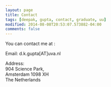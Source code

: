 ```yaml
---
layout: page
title: Contact
tags: [deepak, gupta, contact, graduate, uu]
modified: 2014-08-08T20:53:07.573882-04:00
comments: false
---
```


You can contact me at :

Email: d.k.gupta[AT]uva.nl

Address:  
904 Science Park,  
Amsterdam 1098 XH  
The Netherlands
